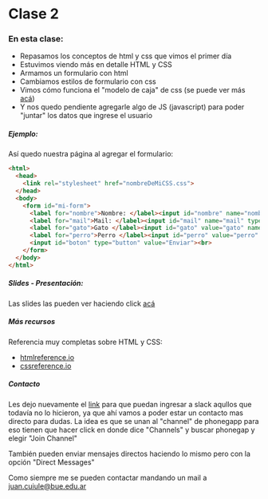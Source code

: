 # Clase 2

### En esta clase:

- Repasamos los conceptos de html y css que vimos el primer día
- Estuvimos viendo más en detalle HTML y CSS
- Armamos un formulario con html
- Cambiamos estilos de formulario con css 
- Vimos cómo funciona el "modelo de caja" de css (se puede ver más [acá](http://cssreference.io/box-model/))
- Y nos quedo pendiente agregarle algo de JS (javascript) para poder "juntar" los datos que ingrese el usuario

##### Ejemplo:
Así quedo nuestra página al agregar el formulario:

```html
<html>
  <head>
    <link rel="stylesheet" href="nombreDeMiCSS.css">
  </head>
  <body>
    <form id="mi-form">
      <label for="nombre">Nombre: </label><input id="nombre" name="nombre" type="text"><br>
      <label for="mail">Mail: </label><input id="mail" name="mail" type="email"><br>
      <label for="gato">Gato </label><input id="gato" value="gato" name="animal" type="radio">
      <label for="perro">Perro </label><input id="perro" value="perro" name="animal" type="radio"><br>
      <input id="boton" type="button" value="Enviar"><br>
    </form>
  </body>
</html>
```

##### Slides - Presentación:
Las slides las pueden ver haciendo click [acá](https://ptf-houssay.github.io/taller-mobile/clase-2/slides-segundo-encuentro.html)

##### Más recursos
Referencia muy completas sobre HTML y CSS:
- [htmlreference.io](http://htmlreference.io)
- [cssreference.io](http://cssreference.io)

##### Contacto

Les dejo nuevamente el [link](http://bit.ly/slack-ptf-houssay) para que puedan ingresar a slack aqullos que todavía no lo hicieron, ya que ahí vamos a poder estar un contacto mas directo para dudas. La idea es que se unan al "channel" de phonegapp para eso tienen que hacer click en donde dice "Channels" y buscar phonegap y elegir "Join Channel"

También pueden enviar mensajes directos haciendo lo mismo pero con la opción "Direct Messages"

Como siempre me se pueden contactar mandando un mail a juan.cuiule@bue.edu.ar